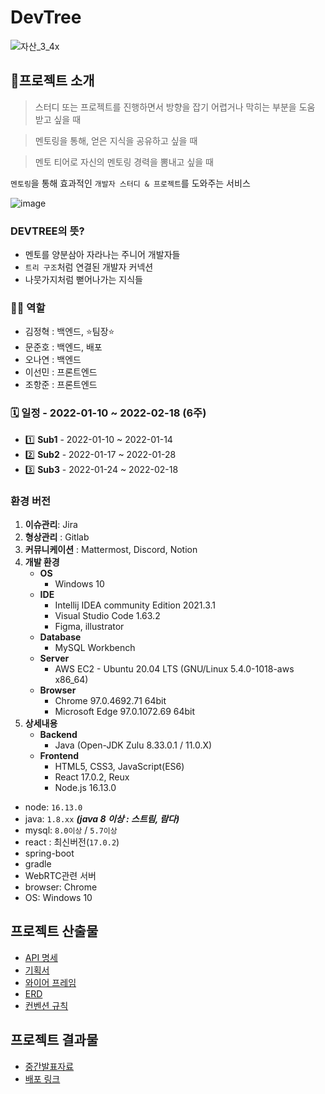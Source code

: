 # DevTree

![자산_3_4x](/uploads/4430468ebf0f9c8e68b8448d459d0f58/자산_3_4x.png)


## 🌳****프로젝트 소개****


> 스터디 또는 프로젝트를 진행하면서 방향을 잡기 어렵거나 막히는 부분을 도움 받고 싶을 때

> 멘토링을 통해, 얻은 지식을 공유하고 싶을 때

>멘토 티어로 자신의 멘토링 경력을 뽐내고 싶을 때
 
`멘토링`을 통해 효과적인 `개발자 스터디 & 프로젝트`를 도와주는 서비스


![image](/uploads/8bee1ad0020a3d43187dae32e511400a/image.png)

### DEVTREE의 뜻?

- 멘토를 양분삼아 자라나는 주니어 개발자들
- `트리 구조`처럼 연결된 개발자 커넥션
- 나뭇가지처럼 뻗어나가는 지식들

### 🧑‍💻 역할

- 김정혁 : 백엔드, ⭐팀장⭐
- 문준호 : 백엔드, 배포
- 오나연 : 백엔드
- 이선민 : 프론트엔드
- 조항준 : 프론트엔드

### 🗓 일정 - 2022-01-10 ~ 2022-02-18 (6주)

- 1️⃣ **Sub1** - 2022-01-10 ~ 2022-01-14
- 2️⃣ **Sub2** - 2022-01-17 ~ 2022-01-28
- 3️⃣ **Sub3** - 2022-01-24 ~ 2022-02-18


### 환경 버전

1. **이슈관리**: Jira
2. **형상관리** : Gitlab
3. **커뮤니케이션** : Mattermost, Discord, Notion
4. **개발 환경**
    - **OS**
        - Windows 10
    - **IDE**
        - Intellij IDEA community Edition 2021.3.1
        - Visual Studio Code 1.63.2
        - Figma, illustrator
    - **Database**
        - MySQL Workbench
    - **Server**
        - AWS EC2 - Ubuntu 20.04 LTS (GNU/Linux 5.4.0-1018-aws x86_64)
    - **Browser**
        - Chrome 97.0.4692.71 64bit
        - Microsoft Edge 97.0.1072.69 64bit
5. **상세내용**
    - **Backend**
        - Java (Open-JDK Zulu 8.33.0.1 / 11.0.X)
    - **Frontend**
        - HTML5, CSS3, JavaScript(ES6)
        - React 17.0.2, Reux
        - Node.js 16.13.0
- node: `16.13.0`
- java: `1.8.xx` ***(java 8 이상 : 스트림, 람다)***
- mysql: `8.0이상` / `5.7이상`
- react : 최신버전(`17.0.2`)
- spring-boot
- gradle
- WebRTC관련 서버
- browser: Chrome
- OS: Windows 10


## 프로젝트 산출물

- [API 명세](https://www.notion.so/API-ce8d1b3b88f84baf9370a49195f21f80)
- [기획서](https://power-boursin-2f3.notion.site/38910d0b76e74742aa85cfa6d5326501)
- [와이어 프레임](https://www.figma.com/file/yD9J4MoH2Uh1eXKL4q6UE8/devtree?node-id=73%3A12)
- [ERD](https://www.erdcloud.com/d/MLKTGEeeE73nNM3FW)
- [컨벤션 규칙](https://power-boursin-2f3.notion.site/Git-358b165538d748c3ab4d38192b173e46)

## 프로젝트 결과물


- [중간발표자료](https://docs.google.com/presentation/d/1s6uNbx6AvgYlNhtxcJEs3wHcYcVWKMzVnTpuD8oVxYg/edit#slide=id.g110aa22a4c1_7_176)
- [배포 링크](http://i6a307.p.ssafy.io/MainPage/app)
